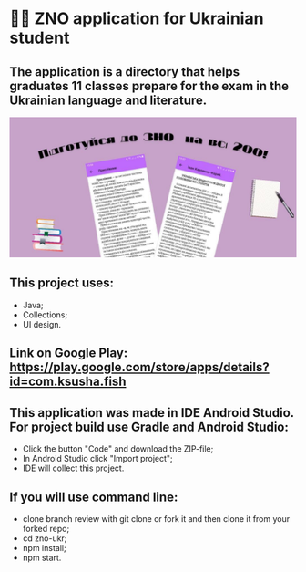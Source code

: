 #  :notebook_with_decorative_cover::open_book: **ZNO application for Ukrainian student**
## The application is a directory that helps graduates 11 classes prepare for the exam in the Ukrainian language and literature.
![Screenshot](photo_2021-10-10_21-19-45.jpg)
## This project uses:
* Java; 
* Collections; 
* UI design.
## Link on Google Play: https://play.google.com/store/apps/details?id=com.ksusha.fish
## This application was made in IDE Android Studio. For project build use Gradle and Android Studio:
* Click the button "Code" and download the ZIP-file;
* In Android Studio click "Import project";
* IDE will collect this project.
## If you will use command line:
* clone branch review with git clone or fork it and then clone it from your forked repo;
* cd zno-ukr;
* npm install;
* npm start.
